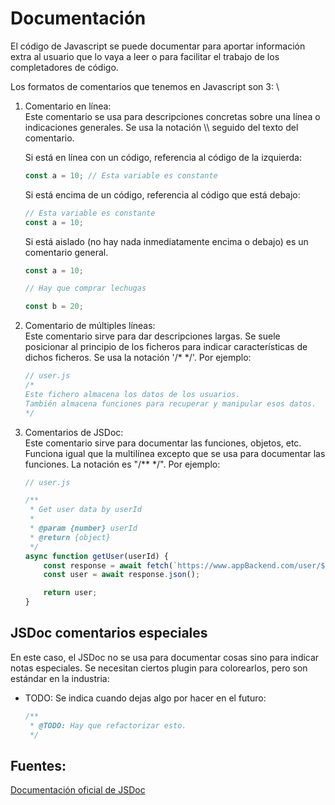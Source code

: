 # Documentación
El código de Javascript se puede documentar para aportar información extra al usuario que lo vaya a leer o para facilitar el trabajo de los completadores de código.

Los formatos de comentarios que tenemos en Javascript son 3: \
1. Comentario en línea: \
    Este comentario se usa para descripciones concretas sobre una línea o indicaciones generales. Se usa la notación \\\\ seguido del texto del comentario.

    Si está en línea con un código, referencia al código de la izquierda:
    ```js
    const a = 10; // Esta variable es constante
    ```

    Si está encima de un código, referencia al código que está debajo:
    ```js
    // Esta variable es constante
    const a = 10;
    ```

    Si está aislado (no hay nada inmediatamente encima o debajo) es un comentario general.
    ```js
    const a = 10;

    // Hay que comprar lechugas

    const b = 20;
    ```
2. Comentario de múltiples líneas: \
    Este comentario sirve para dar descripciones largas. Se suele posicionar al principio de los ficheros para indicar características de dichos ficheros. Se usa la notación '/* */'. Por ejemplo:
    ```js
    // user.js
    /*
    Este fichero almacena los datos de los usuarios.
    También almacena funciones para recuperar y manipular esos datos.
    */
    ```
3. Comentarios de JSDoc:\
    Este comentario sirve para documentar las funciones, objetos, etc. Funciona igual que la multilínea excepto que se usa para documentar las funciones. La notación es "/** */". Por ejemplo:
    ```js
    // user.js

    /**
     * Get user data by userId
     *
     * @param {number} userId
     * @return {object}
     */
    async function getUser(userId) {
        const response = await fetch(`https://www.appBackend.com/user/${userId}`);
        const user = await response.json();

        return user;
    }
    ```

## JSDoc comentarios especiales
En este caso, el JSDoc no se usa para documentar cosas sino para indicar notas especiales. Se necesitan ciertos plugin para colorearlos, pero son estándar en la industria:
* TODO: Se indica cuando dejas algo por hacer en el futuro:
    ```js
    /**
     * @TODO: Hay que refactorizar esto.
     */
    ```

## Fuentes:
[Documentación oficial de JSDoc](https://jsdoc.app/)
